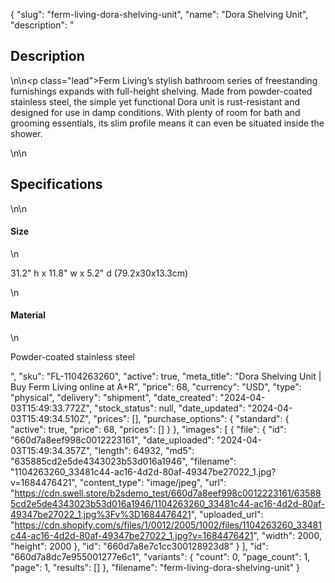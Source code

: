 {
  "slug": "ferm-living-dora-shelving-unit",
  "name": "Dora Shelving Unit",
  "description": "<h2>Description</h2>\n<!-- split -->\n<p class=\"lead\">Ferm Living’s stylish bathroom series of freestanding furnishings expands with full-height shelving. Made from powder-coated stainless steel, the simple yet functional Dora unit is rust-resistant and designed for use in damp conditions. With plenty of room for bath and grooming essentials, its slim profile means it can even be situated inside the shower.</p>\n<!-- split -->\n<h2>Specifications</h2>\n<!-- split -->\n<h4>Size</h4>\n<p>31.2\" h x 11.8\" w x 5.2\" d (79.2x30x13.3cm)</p>\n<h4>Material</h4>\n<p>Powder-coated stainless steel</p>",
  "sku": "FL-1104263260",
  "active": true,
  "meta_title": "Dora Shelving Unit | Buy Ferm Living online at A+R",
  "price": 68,
  "currency": "USD",
  "type": "physical",
  "delivery": "shipment",
  "date_created": "2024-04-03T15:49:33.772Z",
  "stock_status": null,
  "date_updated": "2024-04-03T15:49:34.510Z",
  "prices": [],
  "purchase_options": {
    "standard": {
      "active": true,
      "price": 68,
      "prices": []
    }
  },
  "images": [
    {
      "file": {
        "id": "660d7a8eef998c0012223161",
        "date_uploaded": "2024-04-03T15:49:34.357Z",
        "length": 64932,
        "md5": "635885cd2e5de4343023b53d016a1946",
        "filename": "1104263260_33481c44-ac16-4d2d-80af-49347be27022_1.jpg?v=1684476421",
        "content_type": "image/jpeg",
        "url": "https://cdn.swell.store/b2sdemo_test/660d7a8eef998c0012223161/635885cd2e5de4343023b53d016a1946/1104263260_33481c44-ac16-4d2d-80af-49347be27022_1.jpg%3Fv%3D1684476421",
        "uploaded_url": "https://cdn.shopify.com/s/files/1/0012/2005/1002/files/1104263260_33481c44-ac16-4d2d-80af-49347be27022_1.jpg?v=1684476421",
        "width": 2000,
        "height": 2000
      },
      "id": "660d7a8e7c1cc300128923d8"
    }
  ],
  "id": "660d7a8dc7e955001277e6c1",
  "variants": {
    "count": 0,
    "page_count": 1,
    "page": 1,
    "results": []
  },
  "filename": "ferm-living-dora-shelving-unit"
}